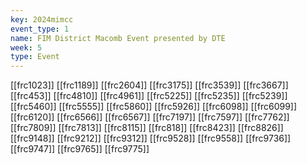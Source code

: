 ```yaml
---
key: 2024mimcc
event_type: 1
name: FIM District Macomb Event presented by DTE
week: 5
type: Event
---
```

[[frc1023]]
[[frc1189]]
[[frc2604]]
[[frc3175]]
[[frc3539]]
[[frc3667]]
[[frc453]]
[[frc4810]]
[[frc4961]]
[[frc5225]]
[[frc5235]]
[[frc5239]]
[[frc5460]]
[[frc5555]]
[[frc5860]]
[[frc5926]]
[[frc6098]]
[[frc6099]]
[[frc6120]]
[[frc6566]]
[[frc6567]]
[[frc7197]]
[[frc7597]]
[[frc7762]]
[[frc7809]]
[[frc7813]]
[[frc8115]]
[[frc818]]
[[frc8423]]
[[frc8826]]
[[frc9148]]
[[frc9212]]
[[frc9312]]
[[frc9528]]
[[frc9558]]
[[frc9736]]
[[frc9747]]
[[frc9765]]
[[frc9775]]

